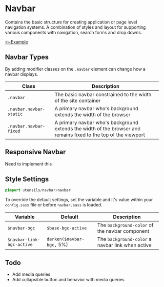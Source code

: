 # Navbar
Contains the basic structure for creating application or page level
navigation systems. A combination of styles and layout for supporting
various components with navigation, search forms and drop downs.

[<~Example](markup/navbar.html.haml)


## Navbar Types
By adding modifier classes on the `.navbar` element can change how a
navbar displays.

Class                   | Description
----------------------- | ----------------------------------------------
`.navbar`               | The basic navbar constrained to the width of the site container
`.navbar.navbar-static` | A primary navbar who's background extends the width of the browser
`.navbar.navbar-fixed`  | A primary navbar who's background extends the width of the browser and remains fixed to the top of the viewport


## Responsive Navbar
Need to implement this


## Style Settings
```sass
@import utensils/navbar/navbar
```

To override the default settings, set the variable and it's value within
your `config.sass` file or before `navbar.sass` is loaded.

Variable                  | Default                   | Description
------------------------- | ------------------------- | -------------------------------------------
`$navbar-bgc`             | `$base-bgc-active`        | The `background-color` of the navbar component
`$navbar-link-bgc-active` | `darken($navbar-bgc,` 5%) | The `background-color` a navbar link when active


## Todo
- Add media queries
- Add collapsible button and behavior with media queries

